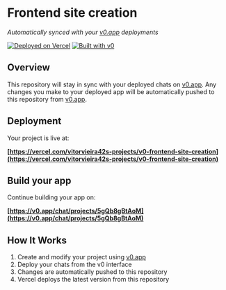 # Frontend site creation

*Automatically synced with your [v0.app](https://v0.app) deployments*

[![Deployed on Vercel](https://img.shields.io/badge/Deployed%20on-Vercel-black?style=for-the-badge&logo=vercel)](https://vercel.com/vitorvieira42s-projects/v0-frontend-site-creation)
[![Built with v0](https://img.shields.io/badge/Built%20with-v0.app-black?style=for-the-badge)](https://v0.app/chat/projects/5gQb8gBtAoM)

## Overview

This repository will stay in sync with your deployed chats on [v0.app](https://v0.app).
Any changes you make to your deployed app will be automatically pushed to this repository from [v0.app](https://v0.app).

## Deployment

Your project is live at:

**[https://vercel.com/vitorvieira42s-projects/v0-frontend-site-creation](https://vercel.com/vitorvieira42s-projects/v0-frontend-site-creation)**

## Build your app

Continue building your app on:

**[https://v0.app/chat/projects/5gQb8gBtAoM](https://v0.app/chat/projects/5gQb8gBtAoM)**

## How It Works

1. Create and modify your project using [v0.app](https://v0.app)
2. Deploy your chats from the v0 interface
3. Changes are automatically pushed to this repository
4. Vercel deploys the latest version from this repository
